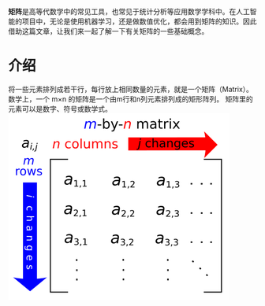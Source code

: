 **矩阵**是高等代数学中的常见工具，也常见于统计分析等应用数学学科中。在人工智能的项目中，无论是使用机器学习，还是做数值优化，都会用到矩阵的知识。因此借助这篇文章，让我们来一起了解一下有关矩阵的一些基础概念。

# 介绍
将一些元素排列成若干行，每行放上相同数量的元素，就是一个矩阵（Matrix）。
数学上，一个 m×n 的矩阵是一个由m行和n列元素排列成的矩形阵列。
矩阵里的元素可以是数字、符号或数学式。
![enter image description here](https://github.com/xiaohuidu/AI/blob/master/images/Matrix.svg)
<!--stackedit_data:
eyJoaXN0b3J5IjpbMzc1NjMzMzQ1XX0=
-->